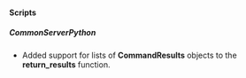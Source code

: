 
#### Scripts
##### CommonServerPython
- Added support for lists of **CommandResults** objects to the **return_results** function.
